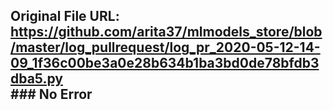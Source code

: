 ## Original File URL: https://github.com/arita37/mlmodels_store/blob/master/log_pullrequest/log_pr_2020-05-12-14-09_1f36c00be3a0e28b634b1ba3bd0de78bfdb3dba5.py<br />### No Error